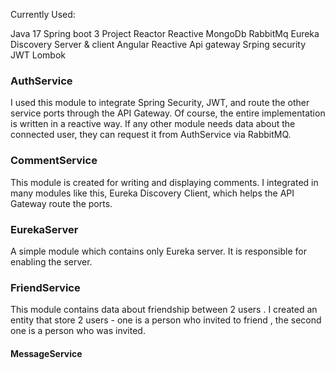 
Currently Used:


Java 17
Spring boot 3
Project Reactor
Reactive MongoDb
RabbitMq
Eureka Discovery Server & client
Angular
Reactive Api gateway
Srping security
JWT
Lombok

<h3><bold>AuthService</bold></h3>
I used this module to integrate Spring Security, JWT, and route the other service ports through the API Gateway. Of course, the entire implementation is written in a reactive way. If any other module needs data about the connected user, they can request it from AuthService via RabbitMQ.

<h3><bold>CommentService</bold></h3>

This module is created for writing and displaying comments. I integrated in many modules like this,  Eureka Discovery Client, which helps the API Gateway route the ports.


<h3><bold>EurekaServer</bold></h3>
A simple module which contains only Eureka server. It is responsible for enabling the server.


<h3><bold>FriendService</bold></h3>
This module contains data about friendship between 2 users . I created an entity that store 2 users - one is a person who invited to friend , the second one is a person who was invited.


<h4>MessageService</h4>



